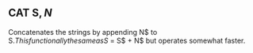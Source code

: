 ## CAT S$, N$

Concatenates the strings by appending N$ to S$. This functionally the same asS$ = S$ + N$ but operates somewhat faster.